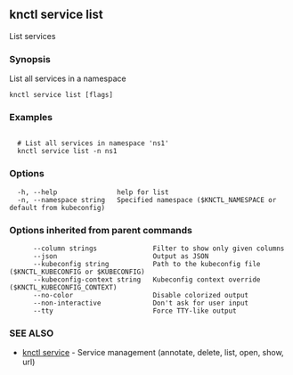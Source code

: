 ## knctl service list

List services

### Synopsis

List all services in a namespace

```
knctl service list [flags]
```

### Examples

```

  # List all services in namespace 'ns1'
  knctl service list -n ns1
```

### Options

```
  -h, --help               help for list
  -n, --namespace string   Specified namespace ($KNCTL_NAMESPACE or default from kubeconfig)
```

### Options inherited from parent commands

```
      --column strings              Filter to show only given columns
      --json                        Output as JSON
      --kubeconfig string           Path to the kubeconfig file ($KNCTL_KUBECONFIG or $KUBECONFIG)
      --kubeconfig-context string   Kubeconfig context override ($KNCTL_KUBECONFIG_CONTEXT)
      --no-color                    Disable colorized output
      --non-interactive             Don't ask for user input
      --tty                         Force TTY-like output
```

### SEE ALSO

* [knctl service](knctl_service.md)	 - Service management (annotate, delete, list, open, show, url)

